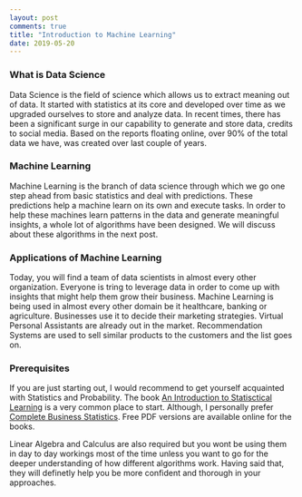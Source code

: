 ```yaml
---
layout: post
comments: true
title: "Introduction to Machine Learning"
date: 2019-05-20
---
```


### What is Data Science 
Data Science is the field of science which allows us to extract meaning out of data. It started with statistics at its core and developed 
over time as we upgraded ourselves to store and analyze data. In recent times, there has been a significant surge in our capability to 
generate and store data, credits to social media. Based on the reports floating online, over 90% of the total data we have, was created 
over last couple of years. 

### Machine Learning
Machine Learning is the branch of data science through which we go one step ahead from basic statistics and deal with predictions.
These predictions help a machine learn on its own and execute tasks. In order to help these machines learn patterns in the data 
and generate meaningful insights, a whole lot of algorithms have been designed. We will discuss about these algorithms in the next post.

### Applications of Machine Learning
Today, you will find a team of data scientists in almost every other organization. Everyone is tring to leverage data in order to come 
up with insights that might help them grow their business. Machine Learning is being used in almost every other domain be it healthcare, 
banking or agriculture. Businesses use it to decide their marketing strategies. Virtual Personal Assistants are already out in the 
market. Recommendation Systems are used to sell similar products to the customers and the list goes on. 

### Prerequisites
If you are just starting out, I would recommend to get yourself acquainted with Statistics and Probability. 
The book [An Introduction to Statisctical Learning](https://www.amazon.in/Introduction-Statistical-Learning-Applications-Statistics/dp/1461471370) 
is a very common place to start. Although, I personally prefer [Complete Business Statistics](https://www.flipkart.com/complete-business-statistics-7th/p/itmfbt22geamkhfg).
Free PDF versions are available online for the books.

Linear Algebra and Calculus are also required but you wont be using them in day to day workings most of the time unless you want to go 
for the deeper understanding of how different algorithms work. Having said that, they will definetly help you be more confident and 
thorough in your approaches.






